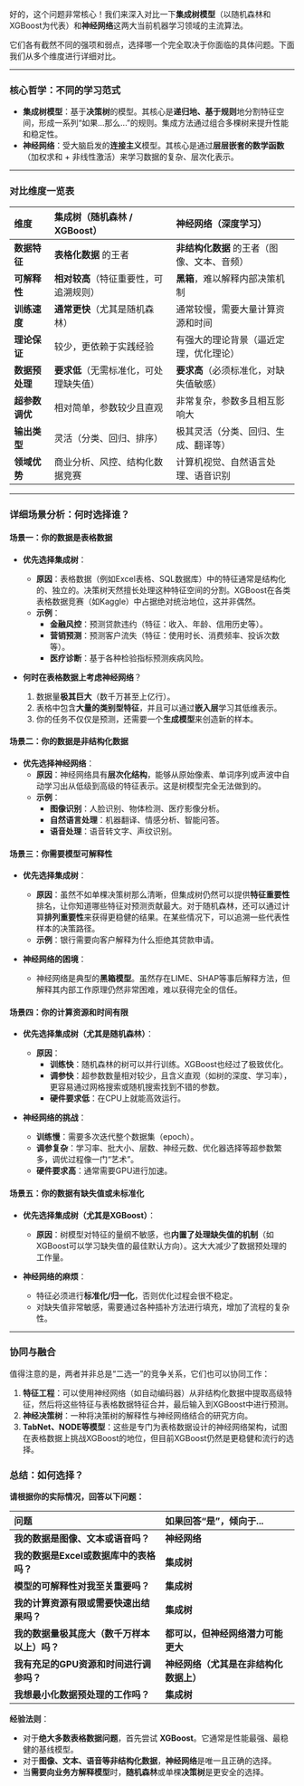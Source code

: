 好的，这个问题非常核心！我们来深入对比一下**集成树模型**（以随机森林和XGBoost为代表）和**神经网络**这两大当前机器学习领域的主流算法。

它们各有截然不同的强项和弱点，选择哪一个完全取决于你面临的具体问题。下面我们从多个维度进行详细对比。

---

### 核心哲学：不同的学习范式

*   **集成树模型**：基于**决策树**的模型。其核心是**递归地、基于规则**地分割特征空间，形成一系列“如果...那么...”的规则。集成方法通过组合多棵树来提升性能和稳定性。
*   **神经网络**：受大脑启发的**连接主义**模型。其核心是通过**层层嵌套的数学函数**（加权求和 + 非线性激活）来学习数据的复杂、层次化表示。

---

### 对比维度一览表

| 维度 | 集成树（随机森林 / XGBoost） | 神经网络（深度学习） |
| :--- | :--- | :--- |
| **数据特征** | **表格化数据** 的王者 | **非结构化数据** 的王者（图像、文本、音频） |
| **可解释性** | **相对较高**（特征重要性，可追溯规则） | **黑箱**，难以解释内部决策机制 |
| **训练速度** | **通常更快**（尤其是随机森林） | 通常较慢，需要大量计算资源和时间 |
| **理论保证** | 较少，更依赖于实践经验 | 有强大的理论背景（逼近定理，优化理论） |
| **数据预处理** | **要求低**（无需标准化，可处理缺失值） | **要求高**（必须标准化，对缺失值敏感） |
| **超参数调优** | 相对简单，参数较少且直观 | 非常复杂，参数多且相互影响大 |
| **输出类型** | 灵活（分类、回归、排序） | 极其灵活（分类、回归、生成、翻译等） |
| **领域优势** | 商业分析、风控、结构化数据竞赛 | 计算机视觉、自然语言处理、语音识别 |

---

### 详细场景分析：何时选择谁？

#### 场景一：你的数据是**表格数据**

*   **优先选择集成树**：
    *   **原因**：表格数据（例如Excel表格、SQL数据库）中的特征通常是结构化的、独立的。决策树天然擅长处理这种特征空间的分割。XGBoost在各类表格数据竞赛（如Kaggle）中占据绝对统治地位，这并非偶然。
    *   **示例**：
        *   **金融风控**：预测贷款违约（特征：收入、年龄、信用历史等）。
        *   **营销预测**：预测客户流失（特征：使用时长、消费频率、投诉次数等）。
        *   **医疗诊断**：基于各种检验指标预测疾病风险。

*   **何时在表格数据上考虑神经网络**？
    1.  数据量**极其巨大**（数千万甚至上亿行）。
    2.  表格中包含**大量的类别型特征**，并且可以通过**嵌入层**学习其低维表示。
    3.  你的任务不仅仅是预测，还需要一个**生成模型**来创造新的样本。

#### 场景二：你的数据是**非结构化数据**

*   **优先选择神经网络**：
    *   **原因**：神经网络具有**层次化结构**，能够从原始像素、单词序列或声波中自动学习出从低级到高级的特征表示。这是树模型完全无法做到的。
    *   **示例**：
        *   **图像识别**：人脸识别、物体检测、医疗影像分析。
        *   **自然语言处理**：机器翻译、情感分析、智能问答。
        *   **语音处理**：语音转文字、声纹识别。

#### 场景三：你需要**模型可解释性**

*   **优先选择集成树**：
    *   **原因**：虽然不如单棵决策树那么清晰，但集成树仍然可以提供**特征重要性**排名，让你知道哪些特征对预测贡献最大。对于随机森林，还可以通过计算**排列重要性**来获得更稳健的结果。在某些情况下，可以追溯一些代表性样本的决策路径。
    *   **示例**：银行需要向客户解释为什么拒绝其贷款申请。

*   **神经网络的困境**：
    *   神经网络是典型的**黑箱模型**。虽然存在LIME、SHAP等事后解释方法，但解释其内部工作原理仍然非常困难，难以获得完全的信任。

#### 场景四：你的**计算资源和时间有限**

*   **优先选择集成树（尤其是随机森林）**：
    *   **原因**：
        *   **训练快**：随机森林的树可以并行训练。XGBoost也经过了极致优化。
        *   **调参快**：超参数数量相对较少，且含义直观（如树的深度、学习率），更容易通过网格搜索或随机搜索找到不错的参数。
        *   **硬件要求低**：在CPU上就能高效运行。

*   **神经网络的挑战**：
    *   **训练慢**：需要多次迭代整个数据集（epoch）。
    *   **调参复杂**：学习率、批大小、层数、神经元数、优化器选择等超参数繁多，调优过程像一门“艺术”。
    *   **硬件要求高**：通常需要GPU进行加速。

#### 场景五：你的数据有**缺失值**或**未标准化**

*   **优先选择集成树（尤其是XGBoost）**：
    *   **原因**：树模型对特征的量纲不敏感，也**内置了处理缺失值的机制**（如XGBoost可以学习缺失值的最佳默认方向）。这大大减少了数据预处理的工作量。

*   **神经网络的麻烦**：
    *   特征必须进行**标准化/归一化**，否则优化过程会很不稳定。
    *   对缺失值非常敏感，需要通过各种插补方法进行填充，增加了流程的复杂性。

---

### 协同与融合

值得注意的是，两者并非总是“二选一”的竞争关系，它们也可以协同工作：

1.  **特征工程**：可以使用神经网络（如自动编码器）从非结构化数据中提取高级特征，然后将这些特征与表格数据特征合并，最后输入到XGBoost中进行预测。
2.  **神经决策树**：一种将决策树的解释性与神经网络结合的研究方向。
3.  **TabNet、NODE等模型**：这些是专门为表格数据设计的神经网络架构，试图在表格数据上挑战XGBoost的地位，但目前XGBoost仍然是更稳健和流行的选择。

### 总结：如何选择？

**请根据你的实际情况，回答以下问题：**

| 问题 | 如果回答“是”，倾向于... |
| :--- | :--- |
| **我的数据是图像、文本或语音吗？** | **神经网络** |
| **我的数据是Excel或数据库中的表格吗？** | **集成树** |
| **模型的可解释性对我至关重要吗？** | **集成树** |
| **我的计算资源有限或需要快速出结果吗？** | **集成树** |
| **我的数据量极其庞大（数千万样本以上）吗？** | **都可以，但神经网络潜力可能更大** |
| **我有充足的GPU资源和时间进行调参吗？** | **神经网络（尤其是在非结构化数据上）** |
| **我想最小化数据预处理的工作吗？** | **集成树** |

**经验法则**：
*   对于**绝大多数表格数据问题**，首先尝试 **XGBoost**。它通常是性能最强、最稳健的基线模型。
*   对于**图像、文本、语音等非结构化数据**，**神经网络**是唯一且正确的选择。
*   当**需要向业务方解释模型**时，**随机森林**或单棵**决策树**是更安全的选择。
